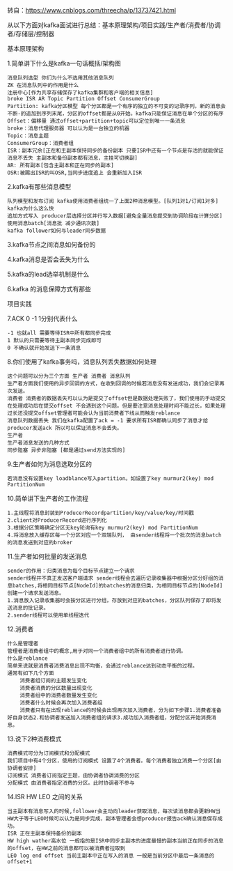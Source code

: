 转自：https://www.cnblogs.com/threecha/p/13737421.html

从以下方面对kafka面试进行总结：基本原理架构/项目实践/生产者/消费者/协调者/存储层/控制器

基本原理架构

1.简单讲下什么是kafka一句话概括/架构图

    消息队列选型 你们为什么不选用其他消息队列
    ZK 在消息队列中的作用是什么
    注册中心[作为共享存储保存了kafka集群和客户端的相关信息]
    broke ISR AR Topic Partition Offset ConsumerGroup
    Partition: kafka分区模型 每个分区都是一个有序的独立的不可变的记录序列，新的消息会不断-的追加到序列末尾，分区的offset都是从0开始。kafka只能保证消息在单个分区的有序
    Offset：偏移量 通过offset+partition+topic可以定位到唯一一条消息
    broke：消息代理服务器 可以认为是一台独立的机器
    Topic：消息主题
    ConsumerGroup：消费者组
    ISR：副本冗余[正在和主副本保持同步的备份副本 只要ISR中还有一个节点是存活的就能保证消息不丢失 主副本和备份副本都有消息，主挂可切换副]
    AR: 所有副本[包含主副本和正在同步的副本]
    OSR:被踢出ISR的叫OSR,当同步进度追上 会重新加入ISR

2.kafka有那些消息模型

    队列模型和发布订阅 kafka使用消费者组统一了上面2种消息模型。[队列1对1/订阅1对多]
    kafka为什么这么快
    追加方式写入 producer层选择分区并行写入数据[避免全量消息提交到协调阶段在计算分区] 使用消息batch[消息批 减少通讯次数]
    kafka follower如何与leader同步数据

3.kafka节点之间消息如何备份的

4.kafka消息是否会丢失为什么

5.kafka的lead选举机制是什么

6.kafka 的消息保障方式有那些

项目实践

7.ACK 0 -1 1分别代表什么

    -1 也就all 需要等待ISR中所有都同步完成
    1 默认的只需要等待主副本同步完成即可
    0 不确认就开始发送下一条消息

8.你们使用了kafka事务吗，消息队列丢失数据如何处理

    这个问题可以分为三个方面 生产者 消费者 消息队列
    生产者方面我们使用的异步回调的方式，在收到回调的时候若消息没有发送成功，我们会记录再次发送。
    消费者 消费者的数据丢失可以认为是提交了offset但是数据处理失败了，我们使用的手动提交在处理成功后在提交offset 不会遇到这个问题。但是要注意消息处理时间不能过长，如果处理过长还没提交offset管理者可能会认为当前消费者下线从而触发reblance
    消息队列数据丢失 我们在kafka配置了ack = -1 要求所有ISR都确认同步了消息才给producer发送ack 所以可以保证消息不会丢失。
    生产者
    生产者消息发送的几种方式
    同步阻塞 异步非阻塞 [都是通过send方法实现的]

9.生产者如何为消息选取分区的

    若消息没有设置key loadblance写入partition。如设置了key murmur2(key) mod PartitionNum

10.简单讲下生产者的工作流程

    1.主线程将消息封装到ProducerRecordpartition/key/value/key/时间戳
    2.client对ProducerRecord进行序列化
    3.根据分区策略确定分区无key轮询有key murmur2(key) mod PartitionNum
    4.将消息放入缓存区每一个分区对应一个双端队列， 由sender线程将一个批次的消息batch的消息发送到对应的broker

11.生产者如何批量的发送消息

    sender的作用：归类消息为每个目标节点建立一个请求
    sender线程并不真正发送客户端请求 sender线程会去遍历记录收集器中根据分区分好组的消息batches,将相同目标节点[NodeId]的batches的消息归类，为相同目标节点的[NodeId]创建一个请求发送消息。
    1.消息放入记录收集器时会按分区进行分组，存放到对应的batches，分区队列保存了即将发送消息的批记录。
    2.sender线程可以使用单线程迭代

12.消费者

    什么是管理者
    管理者是消费者组中的概念,用于对同一个消费者组中的所有消费者进行协调。
    什么是reblance
    简单来说就是消费者消费消息出现不均衡，会通过reblance达到动态平衡的过程。
    通常有如下几个方面
        消费者组订阅的主题发生变化
        消费者消费的分区数量出现变化
        消费者组中的消费者数量发生变化
        消费者什么时候会再次加入消费者组
        消费者只有在出现reblance的时候会出现再次加入消费者，分为如下步骤1.消费者准备好自身状态2.和协调者发送加入消费者组的请求3.成功加入消费者组，分配分区开始消费消息。

13.说下2种消费模式

    消费模式可分为订阅模式和分配模式
    我们项目中有4个分区，使用的订阅模式 设置了4个消费者。每个消费者独立消费一个分区[由协调者安排]
    订阅模式 消费者订阅指定主题，由协调者协调消费的分区
    分配模式 由消费者指定消费的分区。此时协调者不参与

14.ISR HW LEO 之间的关系

    当主副本有消息写入的时候,follower会主动向leader获取消息，每次读消息都会更新HW当HW大于等于LEO时候可以认为是同步完成，副本管理者会想producer报告ack确认消息保存成功。
    ISR 正在主副本保持备份的副本
    HW high wather高水位 一般指的是ISR中同步主副本的进度最慢的副本当前正在同步的消息的offset，在HW之前的消息都可以被消费者拉取到
    LEO log end offset 当前主副本中正在写入的消息 一般是当前分区中最后一条消息的offset+1
